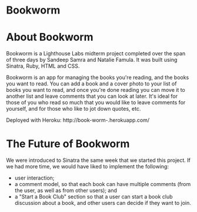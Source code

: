 Bookworm
========

About Bookworm
==============

Bookworm is a Lighthouse Labs midterm project completed over the span of three days by Sandeep Samra and Natalie Famula. It was built using Sinatra, Ruby, HTML and CSS.

Bookworm is an app for managing the books you're reading, and the books you want to read. You can add a book and a cover photo to your list of books you want to read, and once you're done reading you can move it to another list and leave comments that you can look at later. It's ideal for those of you who read so much that you would like to leave comments for yourself, and for those who like to jot down quotes, etc.

Deployed with Heroku: http://book-worm-.herokuapp.com/

The Future of Bookworm
======================

We were introduced to Sinatra the same week that we started this project. If we had more time, we would have liked to implement the following:

- user interaction;
- a comment model, so that each book can have multiple comments (from the user, as well as from other users); and
- a "Start a Book Club" section so that a user can start a book club discussion about a book, and other users can decide if they want to join.
